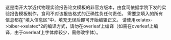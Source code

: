 这是南开大学近代物理实验报告论文模板的非官方版本，由食司依据学院下发的实验报告模板制作，食司不对该报告格式的正确性负任何责任。
需要您填入的所有信息都在“填入信息区”中，填充无误后即可开始编辑正文。
请使用xelatex->biber->xelatex*2的编译方式，请勿在overleaf上编译（如需在overleaf上编译，由于overleaf上字体库较少，需修改字体）。
